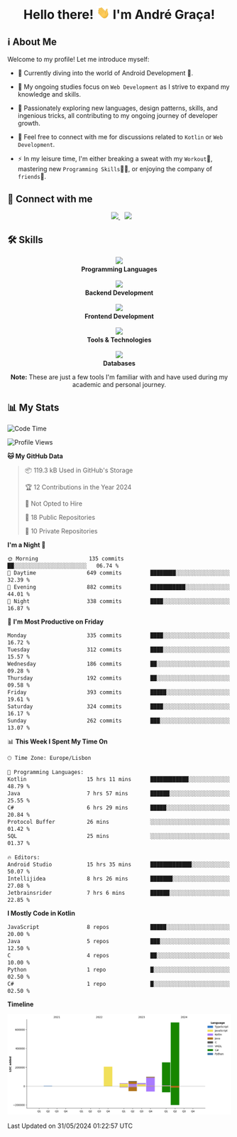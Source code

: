 <h1 align="center">Hello there! <img src="https://raw.githubusercontent.com/ABSphreak/ABSphreak/master/gifs/Hi.gif" width="30"> I'm André Graça!</h1>

## ℹ️ About Me

Welcome to my profile! Let me introduce myself:

- 🔭 Currently diving into the world of Android Development 📱.

- 🌱 My ongoing studies focus on `Web Development` as I strive to expand my knowledge and skills.
 
- 🚀 Passionately exploring new languages, design patterns, skills, and ingenious tricks, all contributing to my ongoing journey of developer growth.

- 💬 Feel free to connect with me for discussions related to `Kotlin` or `Web Development`.

- ⚡ In my leisure time, I'm either breaking a sweat with my `Workout`💪, mastering new `Programming Skills`👨‍💻, or enjoying the company of `friends`👥.

## 🤝 Connect with me

<p align="center">
  <a style="margin-left: 10px;" target="_blank" href="mailto:sindrome.gracinha@gmail.com">
    <img width="50px" src="https://play-lh.googleusercontent.com/KSuaRLiI_FlDP8cM4MzJ23ml3og5Hxb9AapaGTMZ2GgR103mvJ3AAnoOFz1yheeQBBI">
  </a>
  <a style="margin-left: 10px;" target="_blank" href="https://twitter.com/Andre_Graca3">
    <img src="https://skillicons.dev/icons?i=twitter">
  </a>
</p>

## 🛠️ Skills

<div align="center">
  <p align="center">
    <img src="https://skillicons.dev/icons?i=kotlin,java,js,ts,python,c&perline=6" /><br/>
    <b>Programming Languages</b><br/><br/>
    <img src="https://skillicons.dev/icons?i=spring,nodejs,express&perline=5" /><br/>
    <b>Backend Development</b><br/><br/>
    <img src="https://skillicons.dev/icons?i=react,nextjs,html,css,bootstrap,tailwind&perline=6" /><br/>
    <b>Frontend Development</b><br/><br/>
    <img src="https://skillicons.dev/icons?i=docker,linux,bash,git,github,androidstudio,jenkins,postman&perline=9" /><br/>
    <b>Tools & Technologies</b><br/><br/>
    <img src="https://skillicons.dev/icons?i=postgres,mongodb&perline=2" /><br/>
    <b>Databases</b>
  </p> 
  <p align="center"><b>Note:</b> These are just a few tools I'm familiar with and have used during my academic and personal journey.</p>
</div>

## 📊 My Stats

<!--START_SECTION:waka-->
![Code Time](http://img.shields.io/badge/Code%20Time-1%2C139%20hrs%2013%20mins-blue)

![Profile Views](http://img.shields.io/badge/Profile%20Views-0-blue)

**🐱 My GitHub Data** 

> 📦 119.3 kB Used in GitHub's Storage 
 > 
> 🏆 12 Contributions in the Year 2024
 > 
> 🚫 Not Opted to Hire
 > 
> 📜 18 Public Repositories 
 > 
> 🔑 10 Private Repositories 
 > 
**I'm a Night 🦉** 

```text
🌞 Morning                135 commits         ██░░░░░░░░░░░░░░░░░░░░░░░   06.74 % 
🌆 Daytime                649 commits         ████████░░░░░░░░░░░░░░░░░   32.39 % 
🌃 Evening                882 commits         ███████████░░░░░░░░░░░░░░   44.01 % 
🌙 Night                  338 commits         ████░░░░░░░░░░░░░░░░░░░░░   16.87 % 
```
📅 **I'm Most Productive on Friday** 

```text
Monday                   335 commits         ████░░░░░░░░░░░░░░░░░░░░░   16.72 % 
Tuesday                  312 commits         ████░░░░░░░░░░░░░░░░░░░░░   15.57 % 
Wednesday                186 commits         ██░░░░░░░░░░░░░░░░░░░░░░░   09.28 % 
Thursday                 192 commits         ██░░░░░░░░░░░░░░░░░░░░░░░   09.58 % 
Friday                   393 commits         █████░░░░░░░░░░░░░░░░░░░░   19.61 % 
Saturday                 324 commits         ████░░░░░░░░░░░░░░░░░░░░░   16.17 % 
Sunday                   262 commits         ███░░░░░░░░░░░░░░░░░░░░░░   13.07 % 
```


📊 **This Week I Spent My Time On** 

```text
🕑︎ Time Zone: Europe/Lisbon

💬 Programming Languages: 
Kotlin                   15 hrs 11 mins      ████████████░░░░░░░░░░░░░   48.79 % 
Java                     7 hrs 57 mins       ██████░░░░░░░░░░░░░░░░░░░   25.55 % 
C#                       6 hrs 29 mins       █████░░░░░░░░░░░░░░░░░░░░   20.84 % 
Protocol Buffer          26 mins             ░░░░░░░░░░░░░░░░░░░░░░░░░   01.42 % 
SQL                      25 mins             ░░░░░░░░░░░░░░░░░░░░░░░░░   01.37 % 

🔥 Editors: 
Android Studio           15 hrs 35 mins      █████████████░░░░░░░░░░░░   50.07 % 
Intellijidea             8 hrs 26 mins       ███████░░░░░░░░░░░░░░░░░░   27.08 % 
Jetbrainsrider           7 hrs 6 mins        ██████░░░░░░░░░░░░░░░░░░░   22.85 % 
```

**I Mostly Code in Kotlin** 

```text
JavaScript               8 repos             █████░░░░░░░░░░░░░░░░░░░░   20.00 % 
Java                     5 repos             ███░░░░░░░░░░░░░░░░░░░░░░   12.50 % 
C                        4 repos             ██░░░░░░░░░░░░░░░░░░░░░░░   10.00 % 
Python                   1 repo              █░░░░░░░░░░░░░░░░░░░░░░░░   02.50 % 
C#                       1 repo              █░░░░░░░░░░░░░░░░░░░░░░░░   02.50 % 
```



**Timeline**

![Lines of Code chart](https://raw.githubusercontent.com/AndreGraca3/AndreGraca3/main/assets/bar_graph.png)


 Last Updated on 31/05/2024 01:22:57 UTC
<!--END_SECTION:waka-->

